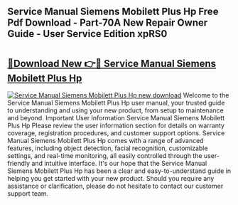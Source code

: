 ## Service Manual Siemens Mobilett Plus Hp Free Pdf Download - Part-70A New Repair Owner Guide - User Service Edition xpRS0

# <h2><a href="http://bc73586.oget.top/?id=Service+Manual+Siemens+Mobilett+Plus+Hp">🔗Download New 👉🔴 Service Manual Siemens Mobilett Plus Hp</a></h2>

[![Service Manual Siemens Mobilett Plus Hp new download](https://i.imgur.com/5g1atiW.png)](http://bc73586.oget.top/?id=Service+Manual+Siemens+Mobilett+Plus+Hp)
Welcome to the Service Manual Siemens Mobilett Plus Hp user manual, your trusted guide to understanding and using your new product, from setup to maintenance and beyond. Important User Information Service Manual Siemens Mobilett Plus Hp Please review the user information section for details on warranty coverage, registration procedures, and customer support options. Service Manual Siemens Mobilett Plus Hp comes with a range of advanced features, including object detection, facial recognition, customizable settings, and real-time monitoring, all easily controlled through the user-friendly and intuitive interface. It's our hope that the Service Manual Siemens Mobilett Plus Hp has been a clear and easy-to-understand guide in helping you get started with your new product. Should you require any assistance or clarification, please do not hesitate to contact our customer support team.
